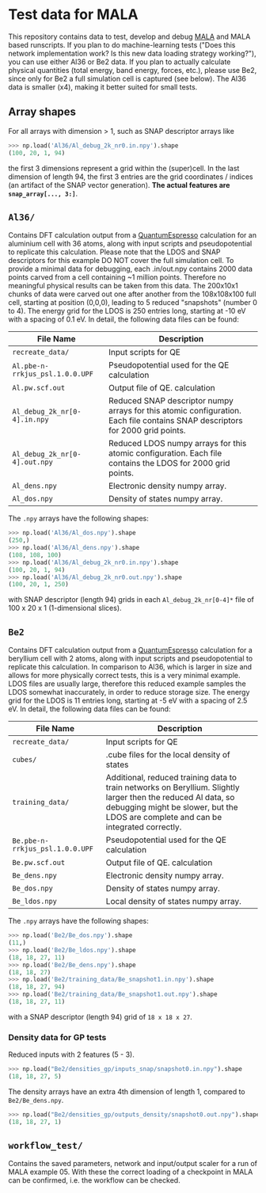 # Test data for MALA


This repository contains data to test, develop and debug
[MALA](https://github.com/mala-project/mala) and MALA based runscripts. If you
plan to do machine-learning tests ("Does this network implementation work? Is
this new data loading strategy working?"), you can use either Al36 or Be2 data.
If you plan to actually calculate physical quantities (total energy, band
energy, forces, etc.), please use Be2, since only for Be2 a full simulation
cell is captured (see below). The Al36 data is smaller (x4), making it better
suited for small tests.

## Array shapes

For all arrays with dimension > 1, such as SNAP descriptor arrays like

```py
>>> np.load('Al36/Al_debug_2k_nr0.in.npy').shape
(100, 20, 1, 94)
```

the first 3 dimensions represent a grid within the (super)cell. In the last
dimension of length 94, the first 3 entries are the grid coordinates / indices
(an artifact of the SNAP vector generation). **The actual features
are `snap_array[..., 3:]`**.


## `Al36/`

Contains DFT calculation output from a
[QuantumEspresso](https://www.quantum-espresso.org/) calculation for an
aluminium cell with 36 atoms, along with input scripts and pseudopotential to
replicate this calculation. Please note that the LDOS and SNAP descriptors for
this example DO NOT cover the full simulation cell. To provide a minimal data
for debugging, each .in/out.npy contains 2000 data points carved from a cell
containing ~1 million points. Therefore no meaningful physical results can be
taken from this data. The 200x10x1 chunks of data were carved out one after
another from the 108x108x100 full cell, starting at position (0,0,0), leading
to 5 reduced "snapshots" (number 0 to 4). The energy grid for the LDOS is 250
entries long, starting at -10 eV with a spacing of 0.1 eV. In detail, the
following data files can be found:

| File Name                       | Description                                                                                                                   |
|---------------------------------|-------------------------------------------------------------------------------------------------------------------------------|
| `recreate_data/`                | Input scripts for QE                                                                                                          |
| `Al.pbe-n-rrkjus_psl.1.0.0.UPF` | Pseudopotential used for the QE calculation                                                                                   |
| `Al.pw.scf.out`                 | Output file of QE. calculation                                                                                                |
| `Al_debug_2k_nr[0-4].in.npy`    | Reduced SNAP descriptor numpy arrays for this atomic configuration. Each file contains SNAP descriptors for 2000 grid points. |
| `Al_debug_2k_nr[0-4].out.npy`   | Reduced LDOS numpy arrays for this atomic configuration. Each file contains the LDOS for 2000 grid points.                    |
| `Al_dens.npy`                   | Electronic density numpy array.                                                                                               |
| `Al_dos.npy`                    | Density of states numpy array.                                                                                                |

The `.npy` arrays have the following shapes:

```py
>>> np.load('Al36/Al_dos.npy').shape
(250,)
>>> np.load('Al36/Al_dens.npy').shape
(108, 108, 100)
>>> np.load('Al36/Al_debug_2k_nr0.in.npy').shape
(100, 20, 1, 94)
>>> np.load('Al36/Al_debug_2k_nr0.out.npy').shape
(100, 20, 1, 250)
```

with SNAP descriptor (length 94) grids in each `Al_debug_2k_nr[0-4]*` file of
100 x 20 x 1 (1-dimensional slices).

## `Be2`

Contains DFT calculation output from a
[QuantumEspresso](https://www.quantum-espresso.org/) calculation for a
beryllium cell with 2 atoms, along with input scripts and pseudopotential to
replicate this calculation. In comparison to Al36, which is larger in size and
allows for more physically correct tests, this is a very minimal example. LDOS
files are usually large, therefore this reduced example samples the LDOS
somewhat inaccurately, in order to reduce storage size. The energy grid for the
LDOS is 11 entries long, starting at -5 eV with a spacing of 2.5 eV. In detail,
the following data files can be found:

| File Name                       | Description                                                                                                                   |
|---------------------------------|-------------------------------------------------------------------------------------------------------------------------------|
| `recreate_data/`                | Input scripts for QE                                                                                                          |
| `cubes/`                        | .cube files for the local density of states                                                                                   |
| `training_data/`                | Additional, reduced training data to train networks on Beryllium. Slightly larger then the reduced Al data, so debugging might be slower, but the LDOS are complete and can be integrated correctly.|
| `Be.pbe-n-rrkjus_psl.1.0.0.UPF` | Pseudopotential used for the QE calculation                                                                                   |
| `Be.pw.scf.out`                 | Output file of QE. calculation                                                                                                |
| `Be_dens.npy`                   | Electronic density numpy array.                                                                                               |
| `Be_dos.npy`                    | Density of states numpy array.                                                                                                |
| `Be_ldos.npy`                   | Local density of states numpy array.                                                                                          |

The `.npy` arrays have the following shapes:

```py
>>> np.load('Be2/Be_dos.npy').shape
(11,)
>>> np.load('Be2/Be_ldos.npy').shape
(18, 18, 27, 11)
>>> np.load('Be2/Be_dens.npy').shape
(18, 18, 27)
>>> np.load('Be2/training_data/Be_snapshot1.in.npy').shape
(18, 18, 27, 94)
>>> np.load('Be2/training_data/Be_snapshot1.out.npy').shape
(18, 18, 27, 11)
```

with a SNAP descriptor (length 94) grid of `18 x 18 x 27`.

### Density data for GP tests

Reduced inputs with 2 features (5 - 3).

```py
>>> np.load("Be2/densities_gp/inputs_snap/snapshot0.in.npy").shape
(18, 18, 27, 5)
```

The density arrays have an extra 4th dimension of length 1, compared to
`Be2/Be_dens.npy`.

```py
>>> np.load("Be2/densities_gp/outputs_density/snapshot0.out.npy").shape
(18, 18, 27, 1)
```


## `workflow_test/`

Contains the saved parameters, network and input/output scaler for a run of
MALA example 05. With these the correct loading of a checkpoint in MALA can be
confirmed, i.e. the workflow can be checked.
